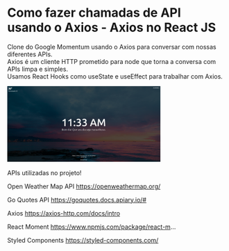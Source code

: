 # Como fazer chamadas de API usando o Axios - Axios no React JS

Clone do Google Momentum usando o Axios para conversar com nossas diferentes APIs.</br>
Axios é um cliente HTTP prometido para node que torna a conversa com APIs limpa e simples.</br>
Usamos React Hooks como useState e useEffect para trabalhar com Axios.

<img src="./public/img/tela.png" width="70%">

APIs utilizadas no projeto!

Open Weather Map API
https://openweathermap.org/

Go Quotes API
https://goquotes.docs.apiary.io/#

Axios
https://axios-http.com/docs/intro

React Moment
https://www.npmjs.com/package/react-m...

Styled Components
https://styled-components.com/
